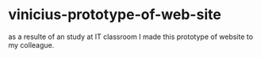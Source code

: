 # vinicius-prototype-of-web-site
as a resulte of an study at IT classroom I made this prototype of website to my colleague.
